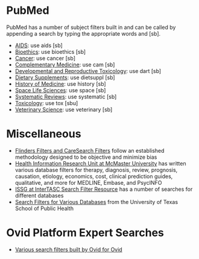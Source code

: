 # PubMed

PubMed has a number of subject filters built in and can be called by appending a search by typing the appropriate words and [sb].

* [AIDS](https://www.nlm.nih.gov/bsd/pubmed_subsets/aids_strategy.html): use aids [sb]
* [Bioethics](https://www.nlm.nih.gov/bsd/pubmed_subsets/bioethics_strategy.html): use bioethics [sb]
* [Cancer](https://www.nlm.nih.gov/bsd/pubmed_subsets/cancer_strategy.html): use cancer [sb]
* [Complementary Medicine](https://www.nlm.nih.gov/bsd/pubmed_subsets/comp_med_strategy.html): use cam [sb]
* [Developmental and Reproductive Toxicology](https://www.nlm.nih.gov/bsd/pubmed_subsets/dart_strategy.html): use dart [sb]
* [Dietary Supplements](https://www.nlm.nih.gov/bsd/pubmed_subsets/diet_strategy.html): use dietsuppl [sb]
* [History of Medicine](https://www.nlm.nih.gov/bsd/pubmed_subsets/history_strategy.html): use history [sb]
* [Space Life Sciences](https://www.nlm.nih.gov/bsd/pubmed_subsets/space_strategy.html): use space [sb]
* [Systematic Reviews](https://www.nlm.nih.gov/bsd/pubmed_subsets/sysreviews_strategy.html): use systematic [sb]
* [Toxicology](https://www.nlm.nih.gov/bsd/pubmed_subsets/tox_strategy.html): use tox [sbu]
* [Veterinary Science](https://www.nlm.nih.gov/services/queries/veterinarymed_details.html): use veterinary [sb]

# Miscellaneous

* [Flinders Filters and CareSearch Filters](https://www.flinders.edu.au/research-centre-palliative-care-death-dying/partnerships-and-projects/flinders-filters) follow an established methodology designed to be objective and minimize bias
* [Health Information Research Unit at McMaster University](https://hiru.mcmaster.ca/hiru/HIRU_Hedges_home.aspx) has written various database filters for therapy, diagnosis, review, prognosis, causation, etiology, economics, cost, clinical prediction guides, qualitative, and more for MEDLINE, Embase, and PsycINFO
* [ISSG at InterTASC Search Filter Resource](https://sites.google.com/a/york.ac.uk/issg-search-filters-resource/home) has a number of searches for different databases
* [Search Filters for Various Databases](hhttps://libguides.sph.uth.tmc.edu/c.php?g=543319&p=3723017) from the University of Texas School of Public Health

# Ovid Platform Expert Searches

* [Various search filters built by Ovid for Ovid](http://resourcecenter.ovid.com/site/resources/expert_search/healthexp.html#OvidFilters)
